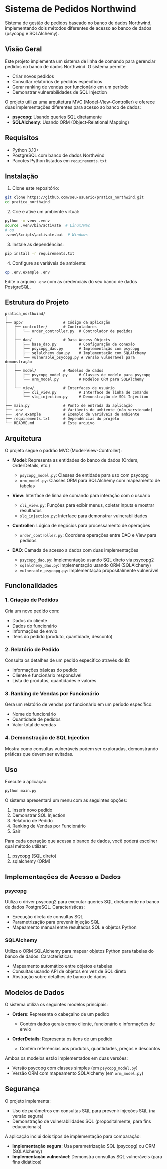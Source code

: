 # Sistema de Pedidos Northwind

Sistema de gestão de pedidos baseado no banco de dados Northwind, implementando dois métodos diferentes de acesso ao banco de dados (psycopg e SQLAlchemy).

## Visão Geral

Este projeto implementa um sistema de linha de comando para gerenciar pedidos no banco de dados Northwind. O sistema permite:

- Criar novos pedidos
- Consultar relatórios de pedidos específicos
- Gerar ranking de vendas por funcionário em um período
- Demonstrar vulnerabilidades de SQL Injection

O projeto utiliza uma arquitetura MVC (Model-View-Controller) e oferece duas implementações diferentes para acesso ao banco de dados:
- **psycopg**: Usando queries SQL diretamente
- **SQLAlchemy**: Usando ORM (Object-Relational Mapping)

## Requisitos

- Python 3.10+
- PostgreSQL com banco de dados Northwind
- Pacotes Python listados em `requirements.txt`

## Instalação

1. Clone este repositório:
```bash
git clone https://github.com/seu-usuario/pratica_northwind.git
cd pratica_northwind
```

2. Crie e ative um ambiente virtual:
```bash
python -m venv .venv
source .venv/bin/activate  # Linux/Mac
# ou
.venv\Scripts\activate.bat  # Windows
```

3. Instale as dependências:
```bash
pip install -r requirements.txt
```

4. Configure as variáveis de ambiente:
```bash
cp .env.example .env
```
Edite o arquivo `.env` com as credenciais do seu banco de dados PostgreSQL.

## Estrutura do Projeto

```
pratica_northwind/
│
├── app/                  # Código da aplicação
│   ├── controller/       # Controladores
│   │   └── order_controller.py  # Controlador de pedidos
│   │
│   ├── dao/              # Data Access Objects
│   │   ├── base_dao.py          # Configuração de conexão
│   │   ├── psycopg_dao.py       # Implementação com psycopg
│   │   ├── sqlalchemy_dao.py    # Implementação com SQLAlchemy
│   │   └── vulnerable_psycopg.py # Versão vulnerável para demonstração
│   │
│   ├── model/            # Modelos de dados
│   │   ├── psycopg_model.py     # Classes de modelo para psycopg
│   │   └── orm_model.py         # Modelos ORM para SQLAlchemy
│   │
│   └── view/             # Interfaces de usuário
│       ├── cli_view.py          # Interface de linha de comando
│       └── slq_injection.py     # Demonstração de SQL Injection
│
├── main.py               # Ponto de entrada da aplicação
├── .env                  # Variáveis de ambiente (não versionado)
├── .env.example          # Exemplo de variáveis de ambiente
├── requirements.txt      # Dependências do projeto
└── README.md             # Este arquivo
```

## Arquitetura

O projeto segue o padrão MVC (Model-View-Controller):

- **Model**: Representa as entidades do banco de dados (Orders, OrderDetails, etc.)
  - `psycopg_model.py`: Classes de entidade para uso com psycopg
  - `orm_model.py`: Classes ORM para SQLAlchemy com mapeamento de tabelas

- **View**: Interface de linha de comando para interação com o usuário
  - `cli_view.py`: Funções para exibir menus, coletar inputs e mostrar resultados
  - `slq_injection.py`: Interface para demonstrar vulnerabilidades

- **Controller**: Lógica de negócios para processamento de operações
  - `order_controller.py`: Coordena operações entre DAO e View para pedidos

- **DAO**: Camada de acesso a dados com duas implementações
  - `psycopg_dao.py`: Implementação usando SQL direto via psycopg2
  - `sqlalchemy_dao.py`: Implementação usando ORM (SQLAlchemy)
  - `vulnerable_psycopg.py`: Implementação propositalmente vulnerável

## Funcionalidades

### 1. Criação de Pedidos

Cria um novo pedido com:
- Dados do cliente
- Dados do funcionário
- Informações de envio
- Itens do pedido (produto, quantidade, desconto)

### 2. Relatório de Pedido

Consulta os detalhes de um pedido específico através do ID:
- Informações básicas do pedido
- Cliente e funcionário responsável
- Lista de produtos, quantidades e valores

### 3. Ranking de Vendas por Funcionário

Gera um relatório de vendas por funcionário em um período específico:
- Nome do funcionário
- Quantidade de pedidos
- Valor total de vendas

### 4. Demonstração de SQL Injection

Mostra como consultas vulneráveis podem ser exploradas, demonstrando práticas que devem ser evitadas.

## Uso

Execute a aplicação:

```bash
python main.py
```

O sistema apresentará um menu com as seguintes opções:
1. Inserir novo pedido
2. Demonstrar SQL Injection
3. Relatório de Pedido
4. Ranking de Vendas por Funcionário
5. Sair

Para cada operação que acessa o banco de dados, você poderá escolher qual método utilizar:
1. psycopg (SQL direto)
2. sqlalchemy (ORM)

## Implementações de Acesso a Dados

### psycopg

Utiliza o driver psycopg2 para executar queries SQL diretamente no banco de dados PostgreSQL. Características:
- Execução direta de consultas SQL
- Parametrização para prevenir injeção SQL
- Mapeamento manual entre resultados SQL e objetos Python

### SQLAlchemy

Utiliza o ORM SQLAlchemy para mapear objetos Python para tabelas do banco de dados. Características:
- Mapeamento automático entre objetos e tabelas
- Consultas usando API de objetos em vez de SQL direto
- Abstração sobre detalhes de banco de dados

## Modelos de Dados

O sistema utiliza os seguintes modelos principais:

- **Orders**: Representa o cabeçalho de um pedido
  - Contém dados gerais como cliente, funcionário e informações de envio
  
- **OrderDetails**: Representa os itens de um pedido
  - Contém referências aos produtos, quantidades, preços e descontos

Ambos os modelos estão implementados em duas versões:
- Versão psycopg com classes simples (em `psycopg_model.py`)
- Versão ORM com mapeamento SQLAlchemy (em `orm_model.py`)

## Segurança

O projeto implementa:
- Uso de parâmetros em consultas SQL para prevenir injeções SQL (na versão segura)
- Demonstração de vulnerabilidades SQL (propositalmente, para fins educacionais)

A aplicação inclui dois tipos de implementação para comparação:
- **Implementação segura**: Usa parametrização SQL (psycopg) ou ORM (SQLAlchemy)
- **Implementação vulnerável**: Demonstra consultas SQL vulneráveis (para fins didáticos)
